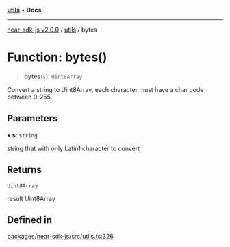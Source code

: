 [**utils**](../README.md) • **Docs**

***

[near-sdk-js v2.0.0](../../packages.md) / [utils](../README.md) / bytes

# Function: bytes()

> **bytes**(`s`): `Uint8Array`

Convert a string to Uint8Array, each character must have a char code between 0-255.

## Parameters

• **s**: `string`

string that with only Latin1 character to convert

## Returns

`Uint8Array`

result Uint8Array

## Defined in

[packages/near-sdk-js/src/utils.ts:326](https://github.com/dim-daskalov/near-sdk-js/blob/0c34997aba6fa3f679d39c16d17f5e07ff189c24/packages/near-sdk-js/src/utils.ts#L326)
